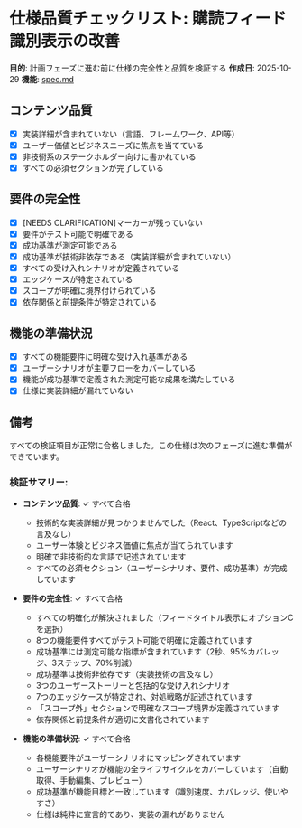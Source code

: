 # 仕様品質チェックリスト: 購読フィード識別表示の改善

**目的**: 計画フェーズに進む前に仕様の完全性と品質を検証する
**作成日**: 2025-10-29
**機能**: [spec.md](../spec.md)

## コンテンツ品質

- [x] 実装詳細が含まれていない（言語、フレームワーク、API等）
- [x] ユーザー価値とビジネスニーズに焦点を当てている
- [x] 非技術系のステークホルダー向けに書かれている
- [x] すべての必須セクションが完了している

## 要件の完全性

- [x] [NEEDS CLARIFICATION]マーカーが残っていない
- [x] 要件がテスト可能で明確である
- [x] 成功基準が測定可能である
- [x] 成功基準が技術非依存である（実装詳細が含まれていない）
- [x] すべての受け入れシナリオが定義されている
- [x] エッジケースが特定されている
- [x] スコープが明確に境界付けられている
- [x] 依存関係と前提条件が特定されている

## 機能の準備状況

- [x] すべての機能要件に明確な受け入れ基準がある
- [x] ユーザーシナリオが主要フローをカバーしている
- [x] 機能が成功基準で定義された測定可能な成果を満たしている
- [x] 仕様に実装詳細が漏れていない

## 備考

すべての検証項目が正常に合格しました。この仕様は次のフェーズに進む準備ができています。

### 検証サマリー:

- **コンテンツ品質**: ✓ すべて合格
  - 技術的な実装詳細が見つかりませんでした（React、TypeScriptなどの言及なし）
  - ユーザー体験とビジネス価値に焦点が当てられています
  - 明確で非技術的な言語で記述されています
  - すべての必須セクション（ユーザーシナリオ、要件、成功基準）が完成しています

- **要件の完全性**: ✓ すべて合格
  - すべての明確化が解決されました（フィードタイトル表示にオプションCを選択）
  - 8つの機能要件すべてがテスト可能で明確に定義されています
  - 成功基準には測定可能な指標が含まれています（2秒、95%カバレッジ、3ステップ、70%削減）
  - 成功基準は技術非依存です（実装技術の言及なし）
  - 3つのユーザーストーリーと包括的な受け入れシナリオ
  - 7つのエッジケースが特定され、対処戦略が記述されています
  - 「スコープ外」セクションで明確なスコープ境界が定義されています
  - 依存関係と前提条件が適切に文書化されています

- **機能の準備状況**: ✓ すべて合格
  - 各機能要件がユーザーシナリオにマッピングされています
  - ユーザーシナリオが機能の全ライフサイクルをカバーしています（自動取得、手動編集、プレビュー）
  - 成功基準が機能目標と一致しています（識別速度、カバレッジ、使いやすさ）
  - 仕様は純粋に宣言的であり、実装の漏れがありません